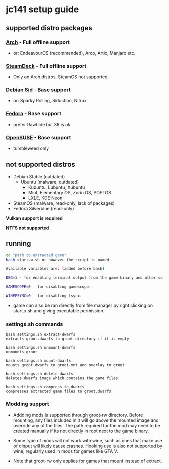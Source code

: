 # jc141 setup guide</h1>

## supported distro packages

### [Arch](arch.md) - Full offline support
 - or: EndeavourOS (recommended), Arco, Artix, Manjaro etc.
 
### [SteamDeck](steamdeck.md) - Full offline support
 - Only on Arch distros. SteamOS not supported.
 
### [Debian Sid](debiansid.md) - Base support
 - or: Sparky Rolling, Siduction, Nitrux
### [Fedora](fedora.md) - Base support
 - prefer Rawhide but 36 is ok
### [OpenSUSE](opensuse.md) - Base support
 - tumbleweed only

## not supported distros
   - Debian Stable (outdated)
     - Ubuntu (malware, outdated)
          - Kubuntu, Lubuntu, Xubuntu
          - Mint, Elementary OS, Zorin OS, POP! OS
          - LXLE, KDE Neon 
   - SteamOS (malware, read-only, lack of packages)
   - Fedora Silverblue (read-only)

**Vulkan support is required**

**NTFS not supported**

## running

```sh
cd "path to extracted game"
bash start.w.sh or however the script is named.

Available variables are: (added before bash)

DBG=1 - for enabling terminal output from the game binary and other software ran.

GAMESCOPE=0 - for disabling gamescope.

WINEFSYNC=0 - for disabling fsync.
```

- game can also be ran directly from file manager by right clicking on start.x.sh and giving executable permission.

### settings.sh commands
```
bash settings.sh extract-dwarfs
extracts groot.dwarfs to groot directory if it is empty

bash settings.sh unmount-dwarfs
unmounts groot

bash settings.sh mount-dwarfs
mounts groot.dwarfs to groot-mnt and overlay to groot

bash settings.sh delete-dwarfs
deletes dwarfs image which contains the game files

bash settings.sh compress-to-dwarfs
compresses extracted game files to groot.dwarfs
```

### Modding support

- Addding mods is supported through groot-rw directory. Before mounting, any files included in it will go above the mounted image and override any of the files. The path required for the mod may need to be created manually if its not directly in root next to the game binary.

- Some type of mods will not work with wine, such as ones that make use of dinput will likely cause crashes. Hooking use is also not supported by wine, regularly used in mods for games like GTA V.

- Note that groot-rw only applies for games that mount instead of extract.

